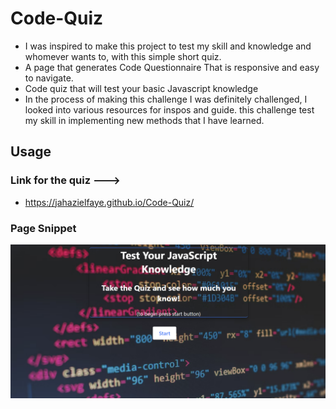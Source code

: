 # Code-Quiz

* I was inspired to make this project to test my skill and knowledge and whomever wants to, with this simple short quiz.
* A page that generates Code Questionnaire That is responsive and easy to navigate.
* Code quiz that will test your basic Javascript knowledge
* In the process of making this challenge I was definitely challenged, I looked into various resources for inspos
and guide. this challenge test my skill in implementing new methods that I have learned.

## Usage 
### Link for the quiz --->

* https://jahazielfaye.github.io/Code-Quiz/

### Page Snippet

![Page Snippet](./Assets/Screenshot%202022-11-09%20171236.png)

